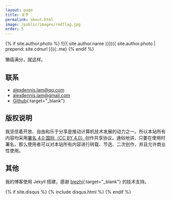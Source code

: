 ```yaml
---
layout: page
title: 关于
permalink: about.html
image: /public/images/redflag.jpg
order: 5
---
```


{% if site.author.photo %}
![{{ site.author.name }}]({{ site.author.photo | prepend: site.cdnurl }}){:.me}
{% endif %}

懒癌满分，就这样。

## 联系
* alexdennis.lam@qq.com
* alexdennis.lam@gmail.com
* [Github](https://github.com/AlexJialene){:target="_blank"}




## 版权说明

我坚信着开放、自由和乐于分享是推动计算机技术发展的动力之一。所以本站所有内容均采用[署名 4.0 国际（CC BY
4.0）](http://creativecommons.org/licenses/by/4.0/deed.zh)创作共享协议。通俗地讲，只要在使用时署名，那么使用者可以对本站所有内容进行转载、节选、二次创作，并且允许商业性使用。

## 其他

我的博客使用 Jekyll 搭建，感谢 [biezhi](https://github.com/biezhi/blog){:target="_blank"} 的技术支持。

<!-- Add Disqus Comments -->
{% if site.disqus %}
{% include disqus.html %}
{% endif %}
